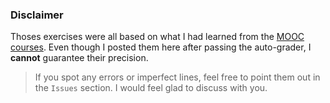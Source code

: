 ### Disclaimer

Thoses exercises were all based on what I had learned from the [MOOC courses](https://www.coursera.org/specializations/python). Even though I posted them here after passing the auto-grader, I **cannot** guarantee their precision.

> If you spot any errors or imperfect lines, feel free to point them out in the `Issues` section. I would feel glad to discuss with you.
